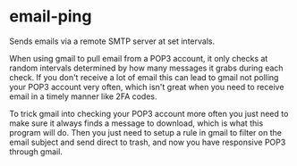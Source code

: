 # email-ping
Sends emails via a remote SMTP server at set intervals.

When using gmail to pull email from a POP3 account, it only checks at random intervals determined
by how many messages it grabs during each check. If you don't receive a lot of email this can lead
to gmail not polling your POP3 account very often, which isn't great when you need to receive email
in a timely manner like 2FA codes.

To trick gmail into checking your POP3 account more often you just need to make sure it always finds
a message to download, which is what this program will do. Then you just need to setup a rule in gmail
to filter on the email subject and send direct to trash, and now you have responsive POP3 through gmail.
